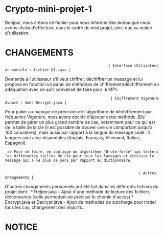 # Crypto-mini-projet-1

Bonjour, nous créons ce fichier pour vous informer des bonus que nous avons choisi d'effectuer, dans le cadre du mini projet, ainsi que sa notice d'utilisation.

#                                                                      CHANGEMENTS

                                                   | Interface Utilisateur en console : fichier UI.java | 

Demande à l'utilisateur s'il veut chiffrer, déchiffrer un message et lui propose en fonction un panel de méthodes de chiffrement/déchiffrement en adéquation avec ce qu'il convenait de faire pour le MP1.


                                                    | Chiffrement Vigenère Avancé : dans Decrypt.java |

Pour palier au manque de précision de l'algorithme de déchiffrement par fréquence Vigenère, nous avons décidé d'ajouter cette méthode. Elle permet de gérer un plus grand nombre de cas, notamment pour ce qui est de la taille de la clé (il est possible de trouver une clé comportant jusqu'à 100 caractères), mais aussi par rapport à la langue du message codé : 5 langues sont ainsi disponibles (Anglais, Français, Allemand, Italien, Espagnol).

     => Pour ce faire, on applique un algorithme "Brute-force" qui testera les différentes tailles de clé pour tous les langages et choisira le message qui a le plus de sens par rapport au dictionnaire.


                                                                 | Autres Changements |
                                                                 
D'autres changements personnels ont été fait dans les différents fichiers du projet dont :
    * Helper.java - Ajout d'une méthode de lecture des fichiers dictionnaires (celle permettant de préciser le chemin d'accès)
    * Encrypt.java et Decrypt.java - Ajout de méthodes de surcharge pour traiter tous les cas, changement des imports...

#                                                                       NOTICE
